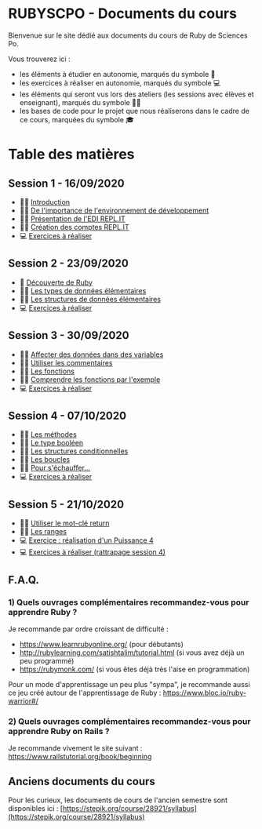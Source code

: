 # RUBYSCPO - Documents du cours

Bienvenue sur le site dédié aux documents du cours de Ruby de Sciences Po.

Vous trouverez ici :
- les éléments à étudier en autonomie, marqués du symbole 📖
- les exercices à réaliser en autonomie, marqués du symbole 💻
- les éléments qui seront vus lors des ateliers (les sessions avec élèves et enseignant), marqués du symbole 👨‍🏫
- les bases de code pour le projet que nous réaliserons dans le cadre de ce cours, marquées du symbole 🎓

# Table des matières

## Session 1 - 16/09/2020

- 👨‍🏫 [Introduction](./session01/introduction.md)
- 👨‍🏫 [De l'importance de l'environnement de développement](./session01/environnement_de_developpement.md)
- 👨‍🏫 [Présentation de l'EDI REPL.IT](./session01/presentation_repl_it.md)
- 👨‍🏫 [Création des comptes REPL.IT](./session01/creation_des_comptes_repl_it.md)
- 💻 [Exercices à réaliser](./session01/exercices.md)

## Session 2 - 23/09/2020

- 📖 [Découverte de Ruby](./session02/decouverte_de_ruby.md)
- 👨‍🏫 [Les types de données élémentaires](./session02/types_donnees_elementaires.md)
- 👨‍🏫 [Les structures de données élémentaires](./session02/structures_donnees_elementaires.md)
- 💻 [Exercices à réaliser](./session02/exercices.md)

## Session 3 - 30/09/2020

- 👨‍🏫 [Affecter des données dans des variables](./session03/affecter_donnees_dans_variables.md)
- 👨‍🏫 [Utiliser les commentaires](./session03/utiliser_les_commentaires.md)
- 👨‍🏫 [Les fonctions](./session03/les_fonctions.md)
- 👨‍🏫 [Comprendre les fonctions par l'exemple](./session03/comprendre_les_fonctions_par_exemple.md)
- 💻 [Exercices à réaliser](./session03/exercices.md)

## Session 4 - 07/10/2020

- 👨‍🏫 [Les méthodes](./session04/les_methodes.md)
- 👨‍🏫 [Le type booléen](./session04/type_booleen.md)
- 👨‍🏫 [Les structures conditionnelles](./session04/structures_conditionnelles.md)
- 👨‍🏫 [Les boucles](./session04/les_boucles.md)
- 👨‍🏫 [Pour s'échauffer...](./session04/echauffement.md)
- 💻 [Exercices à réaliser](./session04/exercices.md)

## Session 5 - 21/10/2020

- 👨‍🏫 [Utiliser le mot-clé return](./session05/return.md)
- 👨‍🏫 [Les ranges](./session05/ranges.md)
- 💻 [Exercice : réalisation d'un Puissance 4](./session05/puissance_4.md)
- 💻 [Exercices à réaliser (rattrapage session 4)](./session05/exercices.md)

## F.A.Q.

### 1) Quels ouvrages complémentaires recommandez-vous pour apprendre Ruby ?

Je recommande par ordre croissant de difficulté :
- https://www.learnrubyonline.org/ (pour débutants)
- http://rubylearning.com/satishtalim/tutorial.html (si vous avez déjà un peu programmé)
- https://rubymonk.com/ (si vous êtes déjà très l'aise en programmation)

Pour un mode d'apprentissage un peu plus "sympa", je recommande aussi ce jeu créé autour de l'apprentissage de Ruby : https://www.bloc.io/ruby-warrior#/

### 2) Quels ouvrages complémentaires recommandez-vous pour apprendre Ruby on Rails ?

Je recommande vivement le site suivant : https://www.railstutorial.org/book/beginning

## Anciens documents du cours

Pour les curieux, les documents de cours de l'ancien semestre sont disponibles ici : [https://stepik.org/course/28921/syllabus](https://stepik.org/course/28921/syllabus)